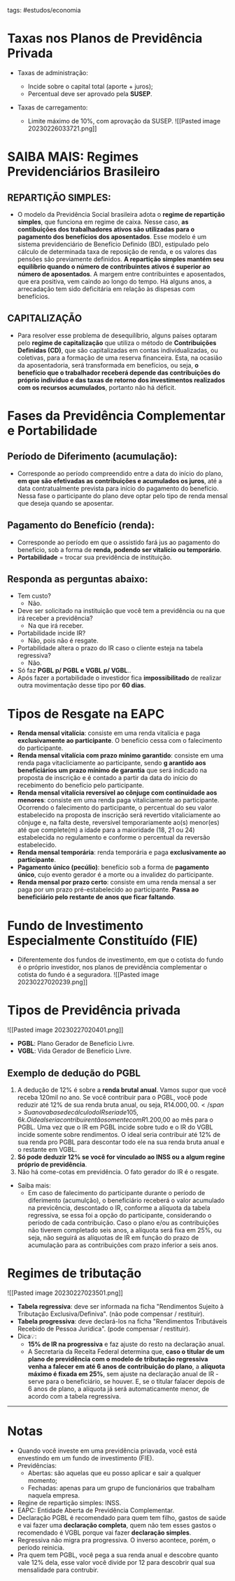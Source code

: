 tags: #estudos/economia 

# Taxas nos Planos de Previdência Privada
- Taxas de administração:
	- Incide sobre o capital total (aporte + juros);
	- Percentual deve ser aprovado pela **SUSEP**.

- Taxas de carregamento:
	- Limite máximo de 10%, com aprovação da SUSEP.
![[Pasted image 20230226033721.png]]

# SAIBA MAIS: Regimes Previdenciários Brasileiro
## REPARTIÇÃO SIMPLES:
- O modelo da Previdência Social brasileira adota o **regime de repartição simples**, que funciona em regime de caixa. Nesse caso, **as contibuições dos trabalhadores ativos são utilizadas para o pagamento dos benefícios dos aposentados**. Esse modelo é um sistema previdenciário de Benefício Definido (BD), estipulado pelo cálculo de determinada taxa de reposição de renda, e os valores das pensões são previamente definidos. **A repartição simples mantém seu equilíbrio quando o número de contribuintes ativos é superior ao número de aposentados**. A margem entre contribuintes e aposentados, que era positiva, vem caindo ao longo do tempo. Há alguns anos, a arrecadação tem sido deficitária em relação às dispesas com benefícios.

## CAPITALIZAÇÃO
- Para resolver esse problema de desequilíbrio, alguns países optaram pelo **regime de capitalização** que utiliza o método de **Contribuições Definidas (CD)**, que são capitalizadas em contas individualizadas, ou coletivas, para a formação de uma reserva financeira. Esta, na ocasião da aposentadoria, será transformada em benefícios, ou seja, **o benefício que o trabalhador receberá depende das contribuições do próprio indivíduo e das taxas de retorno dos investimentos realizados com os recursos acumulados**, portanto não há déficit.

# Fases da Previdência Complementar e Portabilidade
## Período de Diferimento (acumulação):
- Corresponde ao período compreendido entre a data do início do plano, **em que são efetivadas as contribuições e acumulados os juros**, até a data contratualmente prevista para início do pagamento do benefício. Nessa fase o participante do plano deve optar pelo tipo de renda mensal que deseja quando se aposentar.

## Pagamento do Benefício (renda):
- Corresponde ao período em que o assistido fará jus ao pagamento do benefício, sob a forma de **renda, podendo ser vitalício ou temporário**.
- **Portabilidade** = trocar sua previdência de instituição.

## Responda as perguntas abaixo:
- Tem custo?
	- Não.
- Deve ser solicitado na instituição que você tem a previdência ou na que irá receber a previdência?
	- Na que irá receber.
- Portabilidade incide IR?
	- Não, pois não é resgate.
- Portabilidade altera o prazo do IR caso o cliente esteja na tabela regressiva?
	- Não.
- Só faz **PGBL p/ PGBL e VGBL p/ VGBL**..
- Após fazer a portabilidade o investidor fica **impossibilitado** de realizar outra movimentação desse tipo por **60 dias**.

# Tipos de Resgate na EAPC
- **Renda mensal vitalícia**: consiste em uma renda vitalícia e paga **exclusivamente ao participante**. O benefício cessa com o falecimento do participante.
- **Renda mensal vitalícia com prazo mínimo garantido**: consiste em uma renda paga vitacliciamente ao participante, sendo **g arantido aos beneficiários um prazo mínimo de garantia** que será indicado na proposta de inscrição e é contado a partir da data do início do recebimento do benefício pelo participante.
- **Renda mensal vitalícia reversível ao cônjuge com continuidade aos menores**: consiste em uma renda paga vitaliciamente ao participante. Ocorrendo o falecimento do participante, o percentual do seu valor estabelecido na proposta de inscrição será revertido vitaliciamente ao cônjuge e, na falta deste, reversível temporariamente ao(s) menor(es) até que complete(m) a idade para a maioridade (18, 21 ou 24) estabelecida no regulamento e conforme o percentual da reversão estabelecido.
- **Renda mensal temporária**: renda temporária e paga **exclusivamente ao participante**.
- **Pagamento único (pecúlio)**: benefício sob a forma de **pagamento único**, cujo evento gerador é a morte ou a invalidez do participante.
- **Renda mensal por prazo certo**: consiste em uma renda mensal a ser paga por um prazo pré-estabelecido ao participante. **Passa ao beneficiário pelo restante de anos que ficar faltando**.

# Fundo de Investimento Especialmente Constituído (FIE)
- Diferentemente dos fundos de investimento, em que o cotista do fundo é o próprio investidor, nos planos de previdência complementar o cotista do fundo é a seguradora.
![[Pasted image 20230227020239.png]]

# Tipos de Previdência privada
![[Pasted image 20230227020401.png]]
- **PGBL**: Plano Gerador de Benefício Livre.
- **VGBL**: Vida Gerador de Benefício Livre.

## Exemplo de dedução do PGBL
1. <span>A dedução de 12% é sobre a <b>renda brutal anual</b>. Vamos supor que você receba 120mil no ano. Se você contribuir para o PGBL, você pode reduzir até 12% de sua renda bruta anual, ou seja, R$14.000,00. </span>Sua nova base de cálculo do IR seria de 105,6k. O ideal seria contribuir então somente com R$1.200,00 ao mês para o PGBL. Uma vez que o IR em PGBL incide sobre tudo e o IR do VGBL incide somente sobre rendimentos. O ideal seria contribuir até 12% de sua renda pro PGBL para descontar todo ele na sua renda bruta anual e o restante em VGBL.
2. **Só pode deduzir 12% se você for vinculado ao INSS ou a algum regine próprio de previdência**.
3. Não há come-cotas em previdência. O fato gerador do IR é o resgate.
- Saiba mais:
	- Em caso de falecimento do participante durante o período de diferimento (acumulção), o beneficiário receberá o valor acumulado na previcência, descontado o IR, conforme a alíquota da tabela regressiva, se essa foi a opção do participante, considerando o período de cada contribuição. Caso o plano e/ou as contribuições não tiverem completado seis anos, a alíquota será fixa em 25%, ou seja, não seguirá as alíquotas de IR em função do prazo de acumulação para as contribuições com prazo inferior a seis anos.

# Regimes de tributação
![[Pasted image 20230227023501.png]]
- **Tabela regressiva**: deve ser informada na ficha "Rendimentos Sujeito à Tributação Exclusiva/Definiva". (não pode compensar / restituir).
- **Tabela progressiva**: deve declará-los na ficha "Rendimentos Tributáveis Recebido de Pessoa Jurídica". (pode compensar / restituir).
- Dica💡:
	- **15% de IR na progressiva** e faz ajuste do resto na declaração anual.
	- A Secretaria da Receita Federal determina que, **caso o titular de um plano de previdência com o modelo de tributação regressiva venha a falecer em até 6 anos de contribuição do plano**, a **alíquota máximo é fixada em 25%**, sem ajuste na declaração anual de IR - serve para o beneficiário, se houver. E, se o titular falacer depois de 6 anos de plano, a alíquota já será automaticamente menor, de acordo com a tabela regressiva.
---
# Notas
- Quando você investe em uma previdência priavada, você está envestindo em um fundo de investimento (FIE).
- Previdências:
	- Abertas: são aquelas que eu posso aplicar e sair a qualquer momento;
	- Fechadas: apenas para um grupo de funcionários que trabalham naquela empresa.
- Regine de repartição simples: INSS.
- EAPC: Entidade Aberta de Previdência Complementar.
- Declaração PGBL é recomendado para quem tem filho, gastos de saúde e vai fazer uma **declaração completa**, quem não tem esses gastos o recomendado é VGBL porque vai fazer **declaração simples**.
- Regressiva não migra pra progressiva. O inverso acontece, porém, o período reinicia.
- Pra quem tem PGBL, você pega a sua renda anual e descobre quanto vale 12% dela, esse valor você divide por 12 para descobrir qual sua mensalidade para contrubir.

 